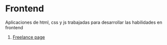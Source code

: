 # Frontend

Aplicaciones de html, css y js trabajadas para desarrollar las habilidades en frontend

1. [Freelance page](freelance/index.html)
